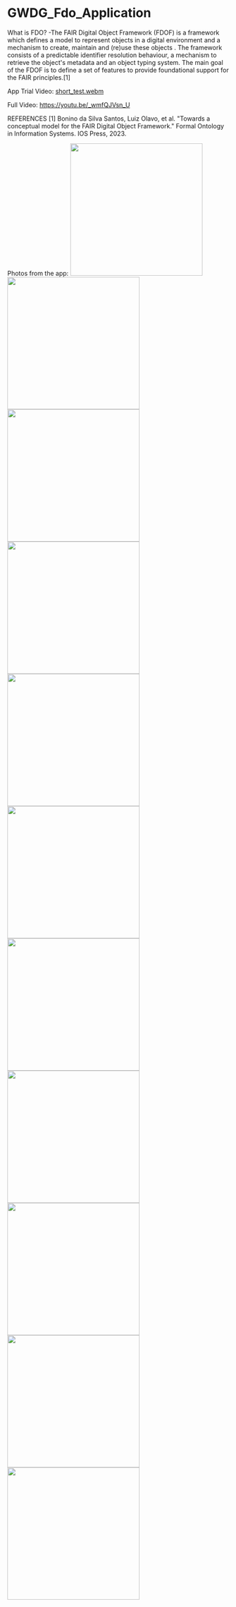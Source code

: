 # GWDG_Fdo_Application

What is FDO?
-The FAIR Digital Object Framework (FDOF) is a framework which defines a model to represent objects in a digital environment and a mechanism to create, maintain and (re)use these objects . The framework consists of a predictable identifier resolution behaviour, a mechanism to retrieve the object's metadata and an object typing system. The main goal of the FDOF is to define a set of features to provide foundational support for the FAIR principles.[1]


App Trial Video:
[short_test.webm](https://github.com/user-attachments/assets/c45a5827-1f71-4779-bfd4-37e506b9de33)

Full Video: https://youtu.be/_wmfQJVsn_U


REFERENCES
[1] Bonino da Silva Santos, Luiz Olavo, et al. "Towards a conceptual model for the FAIR Digital Object Framework." Formal Ontology in Information Systems. IOS Press, 2023.


Photos from the app:
<img src="https://github.com/user-attachments/assets/8268b96d-a719-465e-8696-321f3ce04043" width="300">
<img src="https://github.com/user-attachments/assets/1a2b7323-e696-49e6-90be-e379d1e12b1e" width="300">
<img src="https://github.com/user-attachments/assets/e851808b-4431-4942-a454-7ef1bd19659c" width="300">
<img src="https://github.com/user-attachments/assets/c2fe41ad-cbf2-4949-b68e-7fa435323c4f" width="300">
<img src="https://github.com/user-attachments/assets/459e6e0f-bf7d-4dbc-b04a-05a2f7800d9d" width="300">
<img src="https://github.com/user-attachments/assets/3c380a01-444e-46eb-9301-5097d74e79a1" width="300">
<img src="https://github.com/user-attachments/assets/79e051a5-06ba-4723-a285-bd16867d9501" width="300">
<img src="https://github.com/user-attachments/assets/a7eec49f-7149-43a3-8a09-d22e522f9d51" width="300">
<img src="https://github.com/user-attachments/assets/6ae6878a-d0a0-4a3a-82d9-c611f1d911ae" width="300">
<img src="https://github.com/user-attachments/assets/2355382c-82ab-4265-8816-f9ff79ea7cec" width="300">
<img src="https://github.com/user-attachments/assets/cf4331ad-38c7-457c-abd3-7dce021f7143" width="300">
